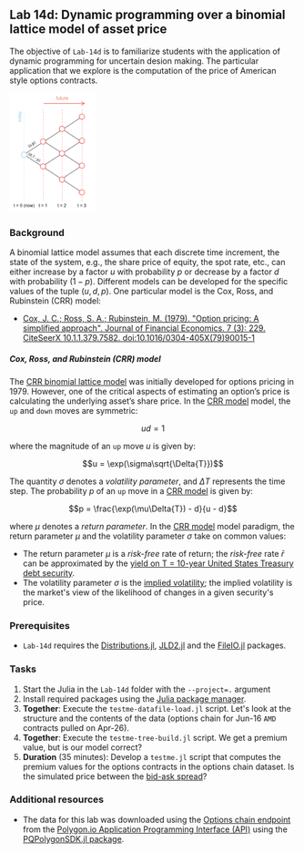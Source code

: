 ## Lab 14d: Dynamic programming over a binomial lattice model of asset price
The objective of `Lab-14d` is to familiarize students with the application of dynamic programming for uncertain desion making. The particular application that we explore is the computation of the price of American style options contracts.  

<img src="./figs/Fig-Binomial-Lattice-Schematic.png" style="margin:auto; width:30%"/>

### Background
A binomial lattice model assumes that each discrete time increment, the state of the system, e.g., the share price of equity, the spot rate, etc., can either increase by a factor $u$ with probability $p$ or decrease by a factor $d$ with probability $(1-p)$. Different models can be developed for the specific values of the tuple $(u,d,p)$. One particular model is the Cox, Ross, and Rubinstein (CRR) model:

* [Cox, J. C.; Ross, S. A.; Rubinstein, M. (1979). "Option pricing: A simplified approach". Journal of Financial Economics. 7 (3): 229. CiteSeerX 10.1.1.379.7582. doi:10.1016/0304-405X(79)90015-1](https://www.sciencedirect.com/science/article/pii/0304405X79900151?via%3Dihub)

##### Cox, Ross, and Rubinstein (CRR) model
The [CRR binomial lattice model](https://en.wikipedia.org/wiki/Binomial_options_pricing_model) was initially developed for options pricing in 1979. However, one of the critical aspects of estimating an option’s price is calculating the underlying asset’s share price. In the [CRR model](https://en.wikipedia.org/wiki/Binomial_options_pricing_model) model, the `up` and `down` moves are symmetric:

$$ud = 1$$

where the magnitude of an `up` move $u$ is given by:

$$u = \exp(\sigma\sqrt{\Delta{T}})$$

The quantity $\sigma$ denotes a _volatility parameter_, and $\Delta{T}$ represents the time step. The probability $p$ of an `up` move in a [CRR model](https://en.wikipedia.org/wiki/Binomial_options_pricing_model) is given by:

$$p = \frac{\exp(\mu\Delta{T}) - d}{u - d}$$

where $\mu$ denotes a _return parameter_. In the [CRR model](https://en.wikipedia.org/wiki/Binomial_options_pricing_model) model paradigm, the return parameter $\mu$ and the volatility parameter $\sigma$ take on common values:
* The return parameter $\mu$ is a _risk-free_ rate of return; the _risk-free_ rate $\bar{r}$ can be approximated by the [yield on T = 10-year United States Treasury debt security](https://ycharts.com/indicators/10_year_treasury_rate). 
* The volatility parameter $\sigma$ is the [implied volatility](https://www.investopedia.com/terms/i/iv.asp); the implied volatility is the market's view of the likelihood of changes in a given security's price.

### Prerequisites
* `Lab-14d` requires the [Distributions.jl](https://github.com/JuliaStats/Distributions.jl), [JLD2.jl](https://github.com/JuliaIO/JLD2.jl) and the [FileIO.jl](https://github.com/JuliaIO/FileIO.jl) packages.

### Tasks
1. Start the Julia in the `Lab-14d` folder with the `--project=.` argument
1. Install required packages using the [Julia package manager](https://docs.julialang.org/en/v1/stdlib/Pkg/).
1. __Together__: Execute the `testme-datafile-load.jl` script. Let's look at the structure and the contents of the data (options chain for Jun-16 `AMD` contracts pulled on Apr-26).
1. __Together__: Execute the `testme-tree-build.jl` script. We get a premium value, but is our model correct?
1. __Duration__ (35 minutes): Develop a `testme.jl` script that computes the premium values for the options contracts in the options chain dataset. Is the simulated price between the [bid-ask spread](https://en.wikipedia.org/wiki/Bid–ask_spread)?

### Additional resources
* The data for this lab was downloaded using the [Options chain endpoint](https://polygon.io/docs/options/get_v3_snapshot_options__underlyingasset) from the [Polygon.io Application Programming Interface (API)](https://polygon.io) using the [PQPolygonSDK.jl package](https://github.com/Paliquant/PQPolygonSDK.jl).

